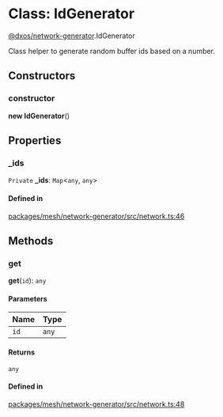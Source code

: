 # Class: IdGenerator

[@dxos/network-generator](../modules/dxos_network_generator.md).IdGenerator

Class helper to generate random buffer ids based on a number.

## Constructors

### constructor

**new IdGenerator**()

## Properties

### \_ids

 `Private` **\_ids**: `Map`<`any`, `any`\>

#### Defined in

[packages/mesh/network-generator/src/network.ts:46](https://github.com/dxos/dxos/blob/db8188dae/packages/mesh/network-generator/src/network.ts#L46)

## Methods

### get

**get**(`id`): `any`

#### Parameters

| Name | Type |
| :------ | :------ |
| `id` | `any` |

#### Returns

`any`

#### Defined in

[packages/mesh/network-generator/src/network.ts:48](https://github.com/dxos/dxos/blob/db8188dae/packages/mesh/network-generator/src/network.ts#L48)

